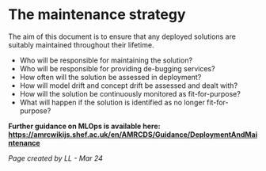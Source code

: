# The maintenance strategy

The aim of this document is to ensure that any deployed solutions are suitably maintained throughout their lifetime.

* Who will be responsible for maintaining the solution? 
* Who will be responsible for providing de-bugging services? 
* How often will the solution be assessed in deployment? 
* How will model drift and concept drift be assessed and dealt with? 
* How will the solution be continuously monitored as fit-for-purpose? 
* What will happen if the solution is identified as no longer fit-for-purpose? 

**Further guidance on MLOps is available here: https://amrcwikijs.shef.ac.uk/en/AMRCDS/Guidance/DeploymentAndMaintenance**

*Page created by LL - Mar 24*